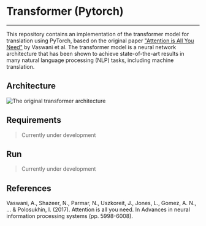# Transformer (Pytorch)
---

This repository contains an implementation of the transformer model for translation using PyTorch, based on the original paper ["Attention is All You Need"](https://arxiv.org/abs/1706.03762) by Vaswani et al. The transformer model is a neural network architecture that has been shown to achieve state-of-the-art results in many natural language processing (NLP) tasks, including machine translation.


## Architecture

![The original transformer architecture](https://www.researchgate.net/profile/Peter-Vyboch/publication/351838554/figure/fig3/AS:1027266817581062@1621930903988/Architecture-of-an-original-transformer_W640.jpg)

## Requirements

> Currently under development

## Run

> Currently under development

## References
Vaswani, A., Shazeer, N., Parmar, N., Uszkoreit, J., Jones, L., Gomez, A. N., ... & Polosukhin, I. (2017). Attention is all you need. In Advances in neural information processing systems (pp. 5998-6008).